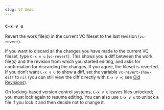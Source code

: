 ```yaml
---
slug: VC-Undo
---
```


### `C-x v u`

Revert the work file(s) in the current VC fileset to the last revision (`vc-revert`).

If you want to discard all the changes you have made to the current VC fileset, type `C-x v u` (`vc-revert`). This shows you a diff between the work file(s) and the revision from which you started editing, and asks for confirmation for discarding the changes. If you agree, the fileset is reverted. If you don’t want `C-x v u` to show a diff, set the variable `vc-revert-show-diff` to `nil` (you can still view the diff directly with `C-x v =`; see [Old Revisions](Old-Revisions)).

On locking-based version control systems, `C-x v u` leaves files unlocked; you must lock again to resume editing. You can also use `C-x v u` to unlock a file if you lock it and then decide not to change it.
